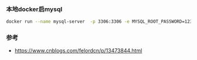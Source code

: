 ### 本地docker启mysql
```bash
docker run --name mysql-server  -p 3306:3306 -e MYSQL_ROOT_PASSWORD=123456 -d mysql:5.7
```


### 参考
- https://www.cnblogs.com/felordcn/p/13473844.html